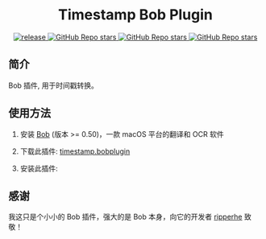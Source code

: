 <div>
  <h1 align="center">Timestamp Bob Plugin</h1>
  <p align="center">
    <a href="https://github.com/yuzhang9804/bob-plugin-timestamp/releases" target="_blank">
        <img src="https://github.com/yuzhang9804/bob-plugin-timestamp/actions/workflows/release.yaml/badge.svg" alt="release">
    </a>
    <a href="https://github.com/yuzhang9804/bob-plugin-timestamp/releases">
        <img alt="GitHub Repo stars" src="https://img.shields.io/github/stars/yuzhang9804/bob-plugin-timestamp?style=flat">
    </a>
    <a href="https://github.com/yuzhang9804/bob-plugin-timestamp/releases">
        <img alt="GitHub Repo stars" src="https://img.shields.io/badge/timestamp-Bob-brightgreen?style=flat">
    </a>
    <a href="https://github.com/yuzhang9804/bob-plugin-timestamp/releases">
        <img alt="GitHub Repo stars" src="https://img.shields.io/badge/langurage-TypeScript-brightgreen?style=flat&color=blue">
    </a>
  </p>
</div>

## 简介

Bob 插件, 用于时间戳转换。

## 使用方法

1. 安装 [Bob](https://bobtranslate.com/guide/#%E5%AE%89%E8%A3%85) (版本 >= 0.50)，一款 macOS 平台的翻译和 OCR 软件

2. 下载此插件: [timestamp.bobplugin](https://github.com/yuzhang9804/bob-plugin-timestamp/releases/latest)

3. 安装此插件:

## 感谢

我这只是个小小的 Bob 插件，强大的是 Bob 本身，向它的开发者 [ripperhe](https://github.com/ripperhe) 致敬！
